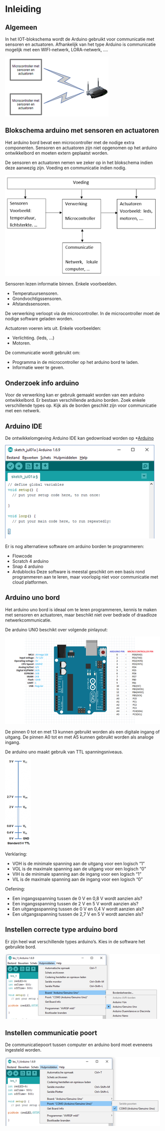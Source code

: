 # Inleiding
## Algemeen

In het IOT-blokschema wordt de Arduino gebruikt voor communicatie met sensoren en actuatoren. Afhankelijk van het type Arduino is communicatie mogelijk met een WIFI-netwerk, LORA-netwerk, ….

![Arduino met wifi communicatie](./assets/afbeeldingen/arduinoIOTInleiding.png)

## Blokschema arduino met sensoren en actuatoren

Het arduino bord bevat een microcontroller met de nodige extra componenten. Sensoren en actuatoren zijn niet opgenomen op het arduino ontwikkelbord en moeten extern geplaatst worden.

De sensoren en actuatoren nemen we zeker op in het blokschema indien deze aanwezig zijn. Voeding en communicatie indien nodig.

![Blokschema](./assets/afbeeldingen/Blokschema.PNG)


Sensoren lezen informatie binnen. Enkele voorbeelden.

* Temperatuursensoren.
* Grondvochtigssensoren.
* Afstandssensoren.

De verwerking verloopt via de microcontroller. In de microcontroller moet de nodige software geladen worden.

Actuatoren voeren iets uit. Enkele voorbeelden:

* Verlichting. (leds, ...)
* Motoren.

De communicatie wordt gebruikt om:

* Programma in de microcontroller op het arduino bord te laden.
* Informatie weer te geven.

## Onderzoek info arduino

Voor de verwerking kan er gebruik gemaakt worden van een arduino ontwikkelbord.  Er bestaan verschillende arduino borden. Zoek enkele verschillende types op. Kijk als de borden geschikt zijn voor communicatie met een netwerk.

## Arduino IDE

De ontwikkelomgeving Arduino IDE kan gedownload worden op *[Arduino](https://www.arduino.cc/)

![Arduino IDE](./assets/afbeeldingen/arduinoIDE.png)

Er is nog alternatieve software om arduino borden te programmeren:
* Flowcode
* Scratch 4 arduino
* Snap 4 arduino
* Ardublocks
Deze software is meestal geschikt om een basis rond programmeren aan te leren, maar voorlopig niet voor communicatie met cloud platformen.

## Arduino uno bord

Het arduino uno bord is ideaal om te leren programmeren, kennis te maken met sensoren en actuatoren, maar beschikt niet over bedrade of draadloze netwerkcommunicatie. 

De arduino UNO beschikt over volgende pinlayout:

![Arduino UNO pinlayout](./assets/afbeeldingen/arduinoUnoPinlayout.png)

De pinnen 0 tot en met 13 kunnen gebruikt worden als een digitale ingang of uitgang.
De pinnen A0 tot en met A5 kunnen gebruikt worden als analoge ingang.

De arduino uno maakt gebruik van TTL spanningsniveaus. 

![TTL spanningsniveau's](./assets/afbeeldingen/TTL.png)

Verklaring:
* VOH is de minimale spanning aan de uitgang voor een logisch “1”
* VOL is de maximale spanning aan de uitgang voor een logisch “0”
* VIH is de minimale spanning aan de ingang voor een logisch “1”
* VIL is de maximale spanning aan de ingang voor een logisch “0”

Oefening:

* Een ingangsspanning tussen de 0 V en 0,8 V wordt aanzien als? 	
* Een ingangsspanning tussen de 2 V en 5 V wordt aanzien als?	
* Een uitgangsspanning tussen de 0 V en 0,4 V wordt aanzien als? 	
* Een uitgangsspanning tussen de 2,7 V en 5 V wordt aanzien als? 	

## Instellen correcte type arduino bord

Er zijn heel wat verschillende types arduino’s. Kies in de software het gebruikte bord.

![Kiezen correct arduino bord](./assets/afbeeldingen/arduinoBord.png)

## Instellen communicatie poort

De communicatiepoort tussen computer en arduino bord moet eveneens ingesteld worden.

![Kiezen correcte communicatiepoort](./assets/afbeeldingen/arduinoCommunicatie.png)

